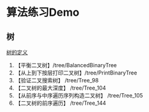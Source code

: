 # 算法练习Demo

## 树

[树的定义](https://leetcode-cn.com/tag/tree/)

1. 【平衡二叉树】/tree/BalancedBinaryTree
2. 【从上到下按层打印二叉树】/tree/PrintBinaryTree
3. 【验证二叉搜索树】 /tree/Tree_98
4. 【二叉树的最大深度】 /tree/Tree_104
5. 【从前序与中序遍历序列构造二叉树】 /tree/Tree_105
6. 【二叉树的前序遍历】 /tree/Tree_144
